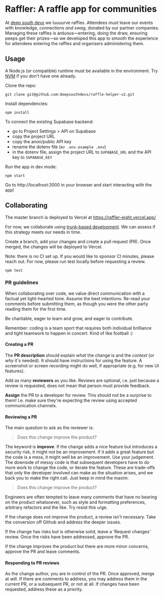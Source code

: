 # Raffler: A raffle app for communities

At [deep south devs](https://www.meetup.com/deepsouthdevs/) we luuuurve raffles. Attendees _must_ leave our events
with knowledge, connections _and swag_, donated by our partner companies.
Managing these raffles is arduous—entering, doing the draw, ensuring peeps
get their prizes—so we developed this app to smooth the experience for
attendees entering the raffles and organisers administering them.

## Usage

A Node.js (or compatible) runtime must be available in the environment.
Try [NVM](https://github.com/nvm-sh/nvm/blob/master/README.md) if you don't have one already.

Clone the repo:

    git clone git@github.com:deepsouthdevs/raffle-helper-v2.git

Install dependencies:

    npm install

To connect the existing Supabase backend:

- go to Project Settings > API on Supabase
- copy the project URL
- copy the anon/public API key
- rename the dotenv file (`mv .env.example .env`)
- in the dotenv file, assign the project URL to `SUPABASE_URL` and the API key to `SUPABASE_KEY`

Run the app in dev mode:

    npm start

Go to http://localhost:3000 in your browser and start interacting with the app!

## Collaborating

The master branch is deployed to Vercel at https://raffler-eight.vercel.app/

For now, we collaborate using [trunk-based development](https://trunkbaseddevelopment.com/).
We can assess if this strategy meets our needs in time.

Create a branch, add your changes and create a pull request (PR). Once merged, the changes
will be deployed to Vercel.

Note: there is no CI set up. If you would like to sponsor CI minutes, please reach out.
For now, please run test locally before requesting a review.

    npm test

### PR guidelines

When collaborating over code, we value direct communication with a factual yet light-hearted tone.
Assume the best intentions. Re-read your comments before submitting them, as though you were the
other party reading them for the first time.

Be charitable, eager to learn and grow, and eager to contribute.

Remember: coding is a team sport that requires both individual brilliance and tight teamwork
to happen in concert. Kind of like football :)

#### Creating a PR

The **PR description** should explain _what_ the change is and the _context_ (or _why_ it's needed).
It should have instructions for using the feature. A screenshot or screen recording might do well,
if appropriate (e.g. for new UI features).

Add as many **reviewers** as you like. Reviews are optional, i.e. just because a review is requested,
does not mean that person must provide feedback.

**Assign** the PR to a developer for review. This should not be a surprise to them! I.e. make sure
they're expecting the review using accepted communication channels.

#### Reviewing a PR

The main question to ask as the reviewer is:

> Does this change improve the product?

The keyword is **improve**. If the change adds a nice feature but introduces a security risk, it might
not be an improvement. If it adds a great feature but the code is a mess, it might well be an improvement.
Use your judgement. The downside of messy code is that subsequent developers have to do more work to
change the code, or iterate the feature. These are trade-offs that only the developer involved can make
as the situation arises, and we back you to make the right call. Just keep in mind the maxim:

> Does this change improve the product?

Engineers are often tempted to leave many comments that have no bearing on the product whatsoever,
such as style and formatting preferences, arbitrary refactors and the like. Try resist this urge.

If the change does not improve the product, a review isn't necessary. Take the conversion off Github
and address the deeper issues.

If the change has risks but is otherwise solid, leave a 'Request changes' review. Once the risks
have been addressed, approve the PR.

If the change improves the product but there are more minor concerns, approve the PR and leave comments.

#### Responding to PR reviews

As the change author, you are in control of the PR. Once approved, merge at will. If there
are comments to address, you may address them in the current PR, or a subsequent PR, or not at all.
If changes have been requested, address these as a priority.
